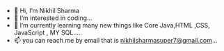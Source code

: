 - 👋 Hi, I’m Nikhil Sharma
- 👀 I’m interested in coding...
- 🌱 I’m currently learning  many new things like Core Java,HTML ,CSS, JavaScript , MY SQL.....
- 📫 you can reach me by email that is nikhilsharmasuper7@gmail.com...

<!---
nikhilprogramer/nikhilprogramer is a ✨ special ✨ repository because its `README.md` (this file) appears on your GitHub profile.
You can click the Preview link to take a look at your changes.
--->
